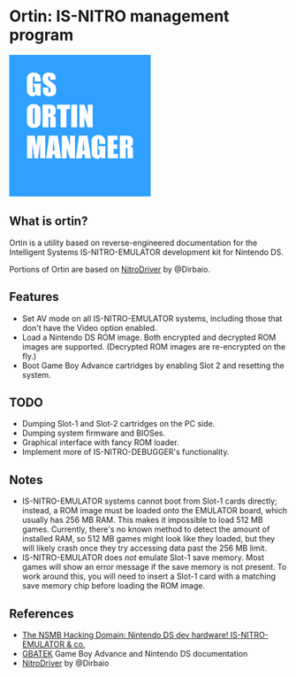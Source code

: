 # Ortin: IS-NITRO management program

![GS-ORTIN-MANAGER](res/icons/256x256/gs-ortin-manager.png)

## What is ortin?

Ortin is a utility based on reverse-engineered documentation for the
Intelligent Systems IS-NITRO-EMULATOR development kit for Nintendo DS.

Portions of Ortin are based on [NitroDriver](https://github.com/Dirbaio/NitroDriver)
by @Dirbaio.

## Features

* Set AV mode on all IS-NITRO-EMULATOR systems, including those that don't
  have the Video option enabled.
* Load a Nintendo DS ROM image. Both encrypted and decrypted ROM images are
  supported. (Decrypted ROM images are re-encrypted on the fly.)
* Boot Game Boy Advance cartridges by enabling Slot 2 and resetting the
  system.

## TODO

* Dumping Slot-1 and Slot-2 cartridges on the PC side.
* Dumping system firmware and BIOSes.
* Graphical interface with fancy ROM loader.
* Implement more of IS-NITRO-DEBUGGER's functionality.

## Notes

* IS-NITRO-EMULATOR systems cannot boot from Slot-1 cards directly; instead,
  a ROM image must be loaded onto the EMULATOR board, which usually has 256 MB
  RAM. This makes it impossible to load 512 MB games. Currently, there's no
  known method to detect the amount of installed RAM, so 512 MB games might
  look like they loaded, but they will likely crash once they try accessing
  data past the 256 MB limit.
* IS-NITRO-EMULATOR does *not* emulate Slot-1 save memory. Most games will
  show an error message if the save memory is not present. To work around
  this, you will need to insert a Slot-1 card with a matching save memory chip
  before loading the ROM image.

## References

* [The NSMB Hacking Domain: Nintendo DS dev hardware! IS-NITRO-EMULATOR & co.](https://nsmbhd.net/thread/4438-nintendo-ds-dev-hardware-is-nitro-emulator-and-co/)
* [GBATEK](https://problemkaputt.de/gbatek.htm) Game Boy Advance and Nintendo DS documentation
* [NitroDriver](https://github.com/Dirbaio/NitroDriver) by @Dirbaio
